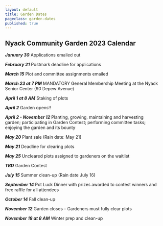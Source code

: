 ```yaml
---
layout: default
title: Garden Dates
pageclass: garden-dates
published: true
---
```


## Nyack Community Garden 2023 Calendar

***January 30*** Applications emailed out

***February 21*** Postmark deadline for applications

***March 15*** Plot and committee assignments emailed

***March 23 at 7 PM*** MANDATORY General Membership Meeting at the Nyack Senior Center (90 Depew Avenue)

***April 1 at 8 AM*** Staking of plots

***April 2*** Garden opens!!

***April 2 - November 12*** Planting, growing, maintaining and harvesting garden; participating in Garden Contest; performing committee tasks; enjoying the garden and its bounty

***May 20*** Plant sale (Rain date: May 21)

***May 21*** Deadline for clearing plots

***May 25*** Uncleared plots assigned to gardeners on the waitlist

***TBD*** Garden Contest

***July 15*** Summer clean-up (Rain date July 16)

***September 14*** Pot Luck Dinner with prizes awarded to contest winners and free raffle for all attendees

***October 14*** Fall clean-up

***November 12*** Garden closes – Gardeners must fully clear plots 

***November 18 at 8 AM*** Winter prep and clean-up

<!--
***January 30*** Applications emailed out
***February 22*** Postmark deadline for applications 
***March 24*** at 7 PM General Membership Meeting
***April 2*** at 8 AM Staking of plots
***April 3*** Garden opens
***April 3 - Nov. 7*** Planting, growing, maintaining and harvesting garden; participating in Garden Contest; performing committee tasks; having fun at the garden
***May 21*** Seedling sale to benefit the [Nyack Homeless Project](https://www.nyackhp.org/)
***May 31*** Deadline for planting plots
***After May 31*** Unplanted plots assigned to gardeners on the waitlist
***July 27*** Garden Contest
***October 27*** - Potluck Dinner, Thursday, October 27 7 PM, at the Nyack Senior Center (90 Depew Ave.)
***November 13*** Garden closes; all items removed and plots restored to state they were in on April 3rd
***November 20*** at 8 AM Winter prep and clean-up
-->

